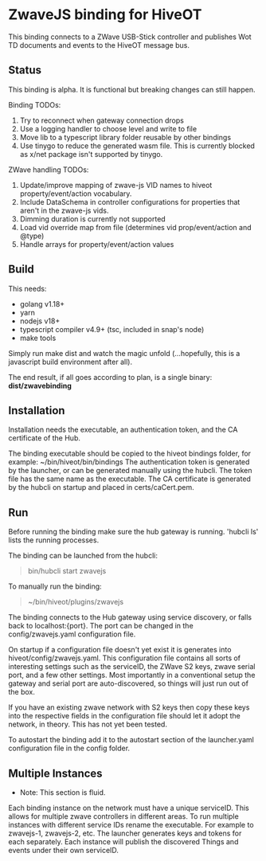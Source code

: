 # ZwaveJS binding for HiveOT

This binding connects to a ZWave USB-Stick controller and publishes Wot TD documents and events to the HiveOT message
bus.

## Status

This binding is alpha. It is functional but breaking changes can still happen.

Binding TODOs:

1. Try to reconnect when gateway connection drops
1. Use a logging handler to choose level and write to file
1. Move lib to a typescript library folder reusable by other bindings
1. Use tinygo to reduce the generated wasm file.
   This is currently blocked as x/net package isn't supported by tinygo.

ZWave handling TODOs:

1. Update/improve mapping of zwave-js VID names to hiveot property/event/action vocabulary.
1. Include DataSchema in controller configurations for properties that aren't in the zwave-js vids.
1. Dimming duration is currently not supported
1. Load vid override map from file (determines vid prop/event/action and @type)
2. Handle arrays for property/event/action values

## Build

This needs:

* golang v1.18+
* yarn
* nodejs v18+
* typescript compiler v4.9+ (tsc, included in snap's node)
* make tools

Simply run make dist and watch the magic unfold (...hopefully, this is a javascript build environment after all).

The end result, if all goes according to plan, is a single binary: **dist/zwavebinding**

## Installation

Installation needs the executable, an authentication token, and the CA certificate of the Hub.

The binding executable should be copied to the hiveot bindings folder, for example: ~/bin/hiveot/bin/bindings
The authentication token is generated by the launcher, or can be generated manually using the hubcli. The token file has the same name as the executable.
The CA certificate is generated by the hubcli on startup and placed in certs/caCert.pem.

## Run

Before running the binding make sure the hub gateway is running. 'hubcli ls' lists the running processes.

The binding can be launched from the hubcli:
> bin/hubcli start zwavejs

To manually run the binding:
> ~/bin/hiveot/plugins/zwavejs

The binding connects to the Hub gateway using service discovery, or falls back to localhost:{port}. The port can be changed in the
config/zwavejs.yaml configuration file.

On startup if a configuration file doesn't yet exist it is generates into hiveot/config/zwavejs.yaml.
This configuration file contains all sorts of interesting settings such as the serviceID, the ZWave S2 keys, zwave
serial port, and a few other settings. Most importantly in a conventional setup the gateway and serial port are
auto-discovered, so things will just run out of the box.

If you have an existing zwave network with S2 keys then copy these keys into the respective fields in the configuration
file should let it adopt the network, in theory. This has not yet been tested.

To autostart the binding add it to the autostart section of the launcher.yaml configuration file in the config folder.

## Multiple Instances

* Note: This section is fluid.

Each binding instance on the network must have a unique serviceID. This allows for multiple zwave controllers in
different areas.
To run multiple instances with different service IDs rename the executable. For example to zwavejs-1, zwavejs-2, etc. 
The launcher generates keys and tokens for each separately.
Each instance will publish the discovered Things and events under their own serviceID.

